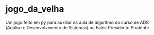 # jogo_da_velha
Um jogo feito em py para auxiliar na aula de algoritmo do curso de ADS (Análise e Desenvolvimento de Sistemas) na Fatec Presidente Prudente
